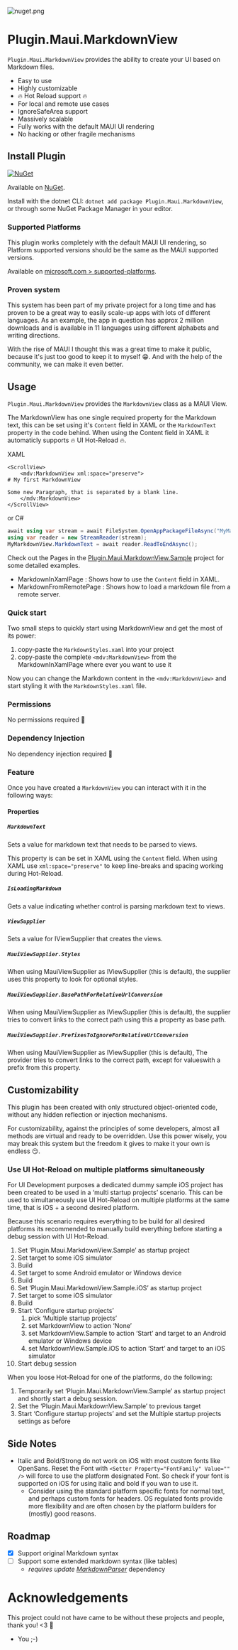 ﻿![nuget.png](https://raw.githubusercontent.com/Toine-db/Plugin.Maui.MarkdownView/main/nuget.png)
# Plugin.Maui.MarkdownView

`Plugin.Maui.MarkdownView` provides the ability to create your UI based on Markdown files.

- Easy to use
- Highly customizable
- :fire: Hot Reload support :fire:
- For local and remote use cases
- IgnoreSafeArea support
- Massively scalable
- Fully works with the default MAUI UI rendering
- No hacking or other fragile mechanisms

## Install Plugin
 
[![NuGet](https://img.shields.io/nuget/v/Plugin.Maui.MarkdownView.svg?label=NuGet)](https://www.nuget.org/packages/Plugin.Maui.MarkdownView/)

Available on [NuGet](http://www.nuget.org/packages/Plugin.Maui.MarkdownView).

Install with the dotnet CLI: `dotnet add package Plugin.Maui.MarkdownView`, or through some NuGet Package Manager in your editor.

### Supported Platforms

This plugin works completely with the default MAUI UI rendering, so Platform supported versions should be the same as the MAUI supported versions.

Available on [microsoft.com > supported-platforms](https://learn.microsoft.com/en-us/dotnet/maui/supported-platforms).


### Proven system
This system has been part of my private project for a long time and has proven to be a great way to easily scale-up apps with lots of different languages. As an example, the app in question has approx 2 million downloads and is available in 11 languages ​​using different alphabets and writing directions.

With the rise of MAUI I thought this was a great time to make it public, because it's just too good to keep it to myself :grin:. And with the help of the community, we can make it even better.

## Usage

`Plugin.Maui.MarkdownView` provides the `MarkdownView` class as a MAUI View.

The MarkdownView has one single required property for the Markdown text, this can be set using it's `Content` field in XAML or the `MarkdownText` property in the code behind. When using the Content field in XAML it automaticly supports :fire: UI Hot-Reload :fire:.

XAML
```xaml
<ScrollView>
    <mdv:MarkdownView xml:space="preserve">
# My first MarkdownView

Some new Paragraph, that is separated by a blank line.
    </mdv:MarkdownView>
</ScrollView>
```

or C#
```csharp
await using var stream = await FileSystem.OpenAppPackageFileAsync("MyMarkdown.md");
using var reader = new StreamReader(stream);
MyMarkdownView.MarkdownText = await reader.ReadToEndAsync();
```

Check out the Pages in the [Plugin.Maui.MarkdownView.Sample](https://github.com/Toine-db/Plugin.Maui.MarkdownView/tree/main/samples) project for some detailed examples.
- MarkdownInXamlPage : Shows how to use the `Content` field in XAML.
- MarkdownFromRemotePage : Shows how to load a markdown file from a remote server.

### Quick start

Two small steps to quickly start using MarkdownView and get the most of its power:
  1. copy-paste the `MarkdownStyles.xaml` into your project
  2. copy-paste the complete `<mdv:MarkdownView>` from the MarkdownInXamlPage where ever you want to use it

Now you can change the Markdown content in the `<mdv:MarkdownView>` and start styling it with the `MarkdownStyles.xaml` file.

### Permissions

No permissions required :tada:

### Dependency Injection

No dependency injection required :confetti_ball:

### Feature

Once you have created a `MarkdownView` you can interact with it in the following ways:

#### Properties

##### `MarkdownText`

Sets a value for markdown text that needs to be parsed to views. 

This property is can be set in XAML using the `Content` field. When using XAML use `xml:space="preserve"` to keep line-breaks and spacing working during Hot-Reload.

##### `IsLoadingMarkdown`

Gets a value indicating whether control is parsing markdown text to views.

##### `ViewSupplier`

Sets a value for IViewSupplier that creates the views.

##### `MauiViewSupplier.Styles`

When using MauiViewSupplier as IViewSupplier (this is default), the supplier uses this property to look for optional styles.

##### `MauiViewSupplier.BasePathForRelativeUrlConversion`

When using MauiViewSupplier as IViewSupplier (this is default), the supplier tries to convert links to the correct path using this a property as base path.

##### `MauiViewSupplier.PrefixesToIgnoreForRelativeUrlConversion`

When using MauiViewSupplier as IViewSupplier (this is default), The provider tries to convert links to the correct path, except for values ​​with a prefix from this property.


## Customizability

This plugin has been created with only structured object-oriented code, without any hidden reflection or injection mechanisms.

For customizability, against the principles of some developers, almost all methods are virtual and ready to be overridden. Use this power wisely, you may break this system but the freedom it gives to make it your own is endless :smirk:.

### Use UI Hot-Reload on multiple platforms simultaneously
For UI Development purposes a dedicated dummy sample iOS project has been created to be used in a ‘multi startup projects’ scenario. This can be used to simultaneously use UI Hot-Reload on multiple platforms at the same time, that is iOS + a second desired platform.

Because this scenario requires everything to be build for all desired platforms its recommended to manually build everything before starting a debug session with UI Hot-Reload.
1.	Set ‘Plugin.Maui.MarkdownView.Sample’ as startup project
2.	Set target to some iOS simulator
3.	Build
4.	Set target to some Android emulator or Windows device
5.	Build
6.	Set ‘Plugin.Maui.MarkdownView.Sample.iOS’ as startup project
7.	Set target to some iOS simulator
8.	Build
9.	Start ‘Configure startup projects’
    1. pick ‘Multiple startup projects’
    2.	set MarkdownView to action ‘None’
    3.	set MarkdownView.Sample to action ‘Start’ and target to an Android emulator or Windows device
    4.	set MarkdownView.Sample.iOS to action ‘Start’ and target to an iOS simulator
10.	Start debug session

When you loose Hot-Reload for one of the platforms, do the following:
1. Temporarily set ‘Plugin.Maui.MarkdownView.Sample’ as startup project and shortly start a debug session. 
2. Set the ‘Plugin.Maui.MarkdownView.Sample’ to previous target 
3. Start ‘Configure startup projects’ and set the Multiple startup projects settings as before

## Side Notes
- Italic and Bold/Strong do not work on iOS with most custom fonts like OpenSans. Reset the Font with `<Setter Property="FontFamily" Value="" />` will force to use the platform designated Font. So check if your font is supported on iOS for using italic and bold if you wan to use it.
  - Consider using the standard platform specific fonts for normal text, and perhaps custom fonts for headers. OS regulated fonts provide more flexibility and are often chosen by the platform builders for (mostly) good reasons.  


## Roadmap

- [x] Support original Markdown syntax
- [ ] Support some extended markdown syntax (like tables)
  - _requires update [MarkdownParser](https://github.com/Toine-db/MarkdownParser/tree/main)_ dependency

# Acknowledgements

This project could not have came to be without these projects and people, thank you! <3 :clap:
- You ;-) 